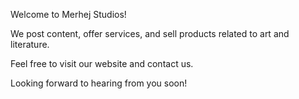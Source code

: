Welcome to Merhej Studios!

We post content, offer services, and sell products related to art and literature.

Feel free to visit our website and contact us.

Looking forward to hearing from you soon!
